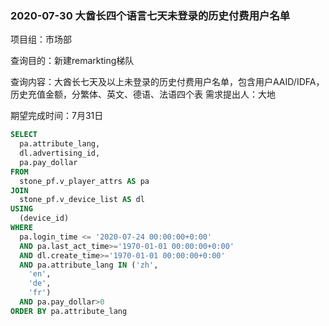 ### 2020-07-30 大酋长四个语言七天未登录的历史付费用户名单

项目组：市场部

查询目的：新建remarkting梯队

查询内容：大酋长七天及以上未登录的历史付费用户名单，包含用户AAID/IDFA，历史充值金额，分繁体、英文、德语、法语四个表
需求提出人：大地

期望完成时间：7月31日

```sql
SELECT
  pa.attribute_lang,
  dl.advertising_id,
  pa.pay_dollar
FROM
  stone_pf.v_player_attrs AS pa
JOIN
  stone_pf.v_device_list AS dl
USING
  (device_id)
WHERE
  pa.login_time <= '2020-07-24 00:00:00+0:00'
  AND pa.last_act_time>='1970-01-01 00:00:00+0:00'
  AND dl.create_time>='1970-01-01 00:00:00+0:00'
  AND pa.attribute_lang IN ('zh',
    'en',
    'de',
    'fr')
  AND pa.pay_dollar>0
ORDER BY pa.attribute_lang
```


